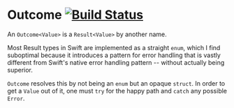 # Outcome [![Build Status](https://travis-ci.org/glessard/outcome.svg?branch=master)](https://travis-ci.org/glessard/outcome)

An `Outcome<Value>` is a `Result<Value>` by another name.

Most Result types in Swift are implemented as a straight `enum`, which I find suboptimal because it introduces a pattern for error handling that is vastly different from Swift's native error handling pattern -- without actually being superior.

`Outcome` resolves this by not being an `enum` but an opaque `struct`. In order to get a `Value` out of it, one must `try` for the happy path and `catch` any possible `Error`.
